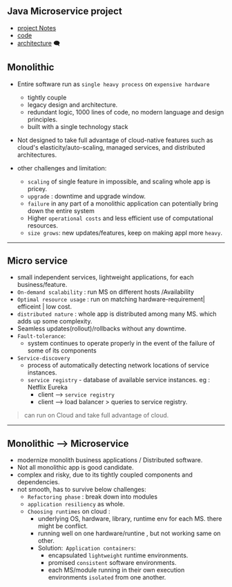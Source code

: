 ## Java Microservice project
- [project Notes](https://github.com/lekhrajdinkar/03-spring-cloud-v2/tree/main/Notes)
- [code](https://github.com/lekhrajdinkar/03-spring-cloud-v2)
- [architecture](https://chatgpt.com/c/2f54de12-b416-4a76-80a0-ebd286b0c467) 🗨️

## Monolithic
- Entire software run as `single heavy process` on `expensive hardware`
  - tightly couple
  - legacy design and architecture.
  - redundant logic, 1000 lines of code, no modern language and design principles.
  -  built with a single technology stack

- Not designed to take full advantage of cloud-native features such as cloud's elasticity/auto-scaling, managed services, and distributed architectures.  
- other challenges and limitation:
  - `scaling` of single feature in impossible, and scaling whole app is pricey.
  - `upgrade` : downtime and upgrade window.
  - `failure` in any part of a monolithic application can potentially bring down the entire system
  - Higher `operational costs` and less efficient use of computational resources.
  - `size grows`: new updates/features, keep on making appl more `heavy`.

---
## Micro service
- small independent services,  lightweight applications, for each business/feature.
- `On-demand scalability` : run MS on different hosts /Availability
- `Optimal resource usage` : run on matching hardware-requirement| efficeint | low cost.
- `distributed nature` : whole app is distributed among many MS. which adds up some complexity.
- Seamless updates(rollout)/rollbacks without any downtime.
- `Fault-tolerance`:
  - system continues to operate properly in the event of the failure of some of its components
- `Service-discovery`
  - process of automatically detecting network locations of service instances.
  - `service registry` - database of available service instances. eg :  Netflix Eureka
    - client --> `service registry` 
    - client --> load balancer > queries to service registry.

> can run on Cloud and take full advantage of cloud.

---
## Monolithic --> Microservice
- modernize monolith business applications / Distributed software.
- Not all monolithic app is good candidate.
- complex and risky, due to its tightly coupled components and dependencies.
- not smooth, has to survive below challenges:
  - `Refactoring phase` : break down into modules
  - `application resiliency` as whole.
  - `Choosing runtimes` on cloud : 
    - underlying OS, hardware, library, runtime env for each MS. there might be conflict.
    - running well on one hardware/runtine , but not working same on other.
    - Solution:` Application containers`:
      - encapsulated `lightweight` runtime environments.
      - promised `consistent` software environments.
      - each MS/module running in their own execution environments `isolated` from one another.
      

